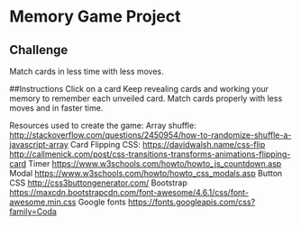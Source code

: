 # Memory Game Project

## Challenge
Match cards in less time with less moves.

##Instructions
Click on a card
Keep revealing cards and working your memory to remember each unveiled card.
Match cards properly with less moves and in faster time.


Resources used to create the game:
Array shuffle:
http://stackoverflow.com/questions/2450954/how-to-randomize-shuffle-a-javascript-array
Card Flipping CSS:
https://davidwalsh.name/css-flip
http://callmenick.com/post/css-transitions-transforms-animations-flipping-card
Timer
https://www.w3schools.com/howto/howto_js_countdown.asp
Modal
https://www.w3schools.com/howto/howto_css_modals.asp
Button CSS
http://css3buttongenerator.com/
Bootstrap
https://maxcdn.bootstrapcdn.com/font-awesome/4.6.1/css/font-awesome.min.css
Google fonts
https://fonts.googleapis.com/css?family=Coda